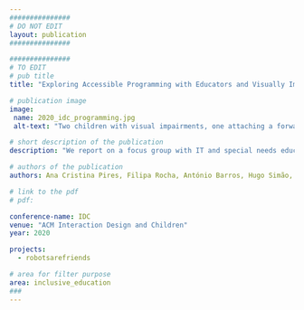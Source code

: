 ```yaml
---
###############
# DO NOT EDIT
layout: publication
###############

###############
# TO EDIT
# pub title
title: "Exploring Accessible Programming with Educators and Visually Impaired Children"

# publication image
image:
 name: 2020_idc_programming.jpg
 alt-text: "Two children with visual impairments, one attaching a forward and play pieces, and the other feeling the robot and the target object, that walked through a foam path." # provide a short description for the image #a11y

# short description of the publication
description: "We report on a focus group with IT and special needs educators, where they discussed a variety of programming environments for children, identifying their merits, barriers and opportunities. We then conducted a workshop with 7 visually impaired children where they experimented with a bespoke tangible robot-programming environment. Video recordings of such activity were analyzed with educators to discuss children's experiences and emergent behaviours. We contribute with a set of qualities that programming environments should have to be inclusive to children with different visual abilities, insights for the design of situated classroom activities, and evidence that inclusive tangible robot-based programming is worth pursuing."

# authors of the publication
authors: Ana Cristina Pires, Filipa Rocha, António Barros, Hugo Simão, Hugo Nicolau, Tiago Guerreiro

# link to the pdf
# pdf: 

conference-name: IDC
venue: "ACM Interaction Design and Children"
year: 2020

projects:
  - robotsarefriends

# area for filter purpose
area: inclusive_education
###
---
```

